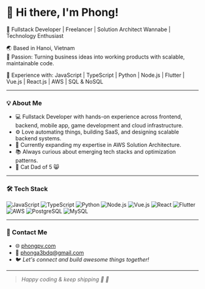 # 👋 Hi there, I'm Phong!

🚀 Fullstack Developer | Freelancer | Solution Architect Wannabe | Technology Enthusiast

🌏 Based in Hanoi, Vietnam  
🎯 Passion: Turning business ideas into working products with scalable, maintainable code.

💼 Experience with: JavaScript | TypeScript | Python | Node.js | Flutter | Vue.js | React.js | AWS | SQL & NoSQL

---

### 💡 About Me

- 💻  Fullstack Developer with hands-on experience across frontend, backend, mobile app, game development and cloud infrastructure.
- ⚙️  Love automating things, building SaaS, and designing scalable backend systems.
- 🌱  Currently expanding my expertise in AWS Solution Architecture.
- 📚  Always curious about emerging tech stacks and optimization patterns.
- 🐾  Cat Dad of 5 😸

---

### 🛠 Tech Stack

![JavaScript](https://img.shields.io/badge/-JavaScript-F7DF1E?logo=javascript&logoColor=000)
![TypeScript](https://img.shields.io/badge/-TypeScript-3178C6?logo=typescript&logoColor=fff)
![Python](https://img.shields.io/badge/-Python-3776AB?logo=python&logoColor=fff)
![Node.js](https://img.shields.io/badge/-Node.js-339933?logo=node.js&logoColor=fff)
![Vue.js](https://img.shields.io/badge/-Vue.js-42b883?logo=vue.js&logoColor=fff)
![React](https://img.shields.io/badge/-React-61DAFB?logo=react&logoColor=000)
![Flutter](https://img.shields.io/badge/-Flutter-02569B?logo=flutter&logoColor=fff)
![AWS](https://img.shields.io/badge/-AWS-FF9900?logo=amazon-aws&logoColor=fff)
![PostgreSQL](https://img.shields.io/badge/-PostgreSQL-4169E1?logo=postgresql&logoColor=fff)
![MySQL](https://img.shields.io/badge/-MySQL-4479A1?logo=mysql&logoColor=fff)

---


### 🔗 Contact Me

- 🌐 [phongpv.com](https://phongpv.com)
- 📧 phonga3bdq@gmail.com
- 🐦 *Let's connect and build awesome things together!*

---

> *Happy coding & keep shipping 🚢 🚀*

